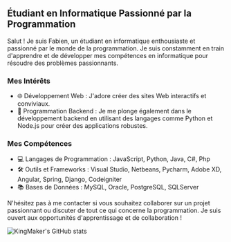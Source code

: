 ## Étudiant en Informatique Passionné par la Programmation

Salut ! Je suis Fabien, un étudiant en informatique enthousiaste et passionné par le monde de la programmation. Je suis constamment en train d'apprendre et de développer mes compétences en informatique pour résoudre des problèmes passionnants.

### Mes Intérêts

- 🌐 Développement Web : J'adore créer des sites Web interactifs et conviviaux.
- 🤖 Programmation Backend : Je me plonge également dans le développement backend en utilisant des langages comme Python et Node.js pour créer des applications robustes.

### Mes Compétences

- 💻 Langages de Programmation : JavaScript, Python, Java, C#, Php
- 🛠 Outils et Frameworks : Visual Studio, Netbeans, Pycharm, Adobe XD, Angular, Spring, Django, Codeigniter
- 📚 Bases de Données : MySQL, Oracle, PostgreSQL, SQLServer


N'hésitez pas à me contacter si vous souhaitez collaborer sur un projet passionnant ou discuter de tout ce qui concerne la programmation. Je suis ouvert aux opportunités d'apprentissage et de collaboration !

![KingMaker's GitHub stats](https://github-readme-stats.vercel.app/api?username=01KingMaker&show_icons=true&theme=transparent)
